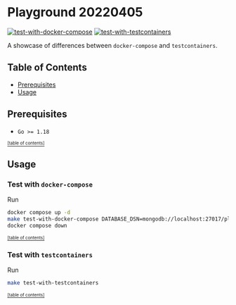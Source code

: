 # Playground 20220405

[![test-with-docker-compose](https://github.com/nhatthm/go-playground-20220405/actions/workflows/test-with-docker-compose.yaml/badge.svg)](https://github.com/nhatthm/go-playground-20220405/actions/workflows/test-with-docker-compose.yaml)
[![test-with-testcontainers](https://github.com/nhatthm/go-playground-20220405/actions/workflows/test-with-testcontainers.yaml/badge.svg)](https://github.com/nhatthm/go-playground-20220405/actions/workflows/test-with-testcontainers.yaml)

A showcase of differences between `docker-compose` and `testcontainers`.

## Table of Contents

- [Prerequisites](#prerequisites)
- [Usage](#usage)

## Prerequisites

- `Go >= 1.18`

[<sub><sup>[table of contents]</sup></sub>](#table-of-contents)

## Usage

### Test with `docker-compose`

Run

```bash
docker compose up -d
make test-with-docker-compose DATABASE_DSN=mongodb://localhost:27017/playground
docker compose down
```

[<sub><sup>[table of contents]</sup></sub>](#table-of-contents)

### Test with `testcontainers`

Run

```bash
make test-with-testcontainers
```

[<sub><sup>[table of contents]</sup></sub>](#table-of-contents)
